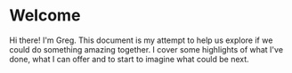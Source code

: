 # Welcome

Hi there! I'm Greg. This document is my attempt to help us explore if we could do something amazing together. I cover some highlights of what I've done, what I can offer and to start to imagine what could be next.